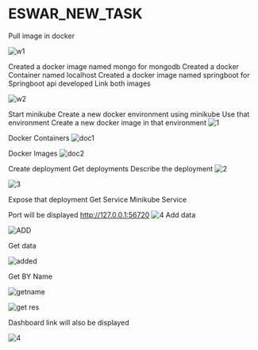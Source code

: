 # ESWAR_NEW_TASK

Pull image in docker 

![w1](https://github.com/eswarganesan/ESWAR_NEW_TASK/assets/104221146/7e882f46-126f-4116-96b3-236aa2060b80)

Created a docker image named mongo for mongodb
Created a docker Container named localhost
Created a docker image named springboot for Springboot api developed
Link both images

![w2](https://github.com/eswarganesan/ESWAR_NEW_TASK/assets/104221146/f35f5549-081a-410f-ad29-145715ce8264)

Start minikube
Create a new docker environment using minikube 
Use that environment 
Create  a new docker image in that environment 
![1](https://github.com/eswarganesan/ESWAR_NEW_TASK/assets/104221146/720eba3b-c0ef-44f6-a811-a80f1287fe5c)

Docker Containers
![doc1](https://github.com/eswarganesan/ESWAR_NEW_TASK/assets/104221146/5b213531-d6e8-4acd-af45-d8e3b76a6f9e)

Docker Images
![doc2](https://github.com/eswarganesan/ESWAR_NEW_TASK/assets/104221146/e8fa84a6-6f27-4649-91df-d17ae912cf64)


Create deployment
Get deployments
Describe the deployment 
![2](https://github.com/eswarganesan/ESWAR_NEW_TASK/assets/104221146/bc4af6e9-b379-412a-97a9-08c7e3b6d581)

![3](https://github.com/eswarganesan/ESWAR_NEW_TASK/assets/104221146/7d52bbe8-e97c-4e38-9306-ea221c2eaa9b)

Expose that deployment 
Get Service 
Minikube Service 

Port will be displayed  http://127.0.0.1:56720
![4](https://github.com/eswarganesan/ESWAR_NEW_TASK/assets/104221146/ed8f461f-6d63-4bb3-ae5e-3aa23fbde7bd)
Add data

![ADD](https://github.com/eswarganesan/ESWAR_NEW_TASK/assets/104221146/5244ca07-9ca1-47db-bbcf-550987c5cf01)

Get data

![added](https://github.com/eswarganesan/ESWAR_NEW_TASK/assets/104221146/a351318b-9085-44ec-9893-3e2adc0a127d)

Get BY Name

![getname](https://github.com/eswarganesan/ESWAR_NEW_TASK/assets/104221146/132eb11d-aa74-4703-9fb4-af31155dd5ce)

![get res](https://github.com/eswarganesan/ESWAR_NEW_TASK/assets/104221146/aed90206-36ba-469e-9039-a27fd6095499)


Dashboard link will also be displayed

![4](https://github.com/eswarganesan/ESWAR_NEW_TASK/assets/104221146/ed8f461f-6d63-4bb3-ae5e-3aa23fbde7bd)


